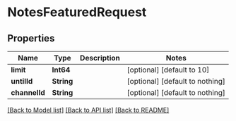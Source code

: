 # NotesFeaturedRequest


## Properties
Name | Type | Description | Notes
------------ | ------------- | ------------- | -------------
**limit** | **Int64** |  | [optional] [default to 10]
**untilId** | **String** |  | [optional] [default to nothing]
**channelId** | **String** |  | [optional] [default to nothing]


[[Back to Model list]](../README.md#models) [[Back to API list]](../README.md#api-endpoints) [[Back to README]](../README.md)


